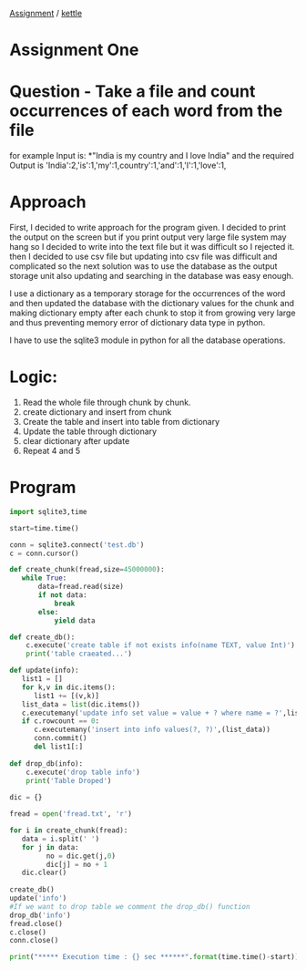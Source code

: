 [Assignment](https://aakashadawle1.github.io/aakash-hadawle) / [kettle](https://aakashadawle1.github.io/Kettle-Scripts/kettle)
# Assignment One
# Question - Take a file and count occurrences of each word from the file
for example Input is: *"India is my country and I love India" and the required Output is 'India':2,'is':1,'my':1,country':1,'and':1,'I':1,'love':1,


# Approach
First, I decided to write approach for the program given. I decided to print the output on the screen but if you print output very large file system may hang so I decided to write into the text file but it was difficult so I rejected it. then I decided to use csv file but updating into csv file was difficult and complicated so the next solution was to use the database as the output storage unit also updating and searching in the database was easy enough.

I use a dictionary as a temporary storage for the occurrences of the word and then updated the database with the dictionary values for the chunk and making dictionary empty after each chunk to stop it from growing very large and thus preventing memory error of dictionary data type in python.

I have to use the sqlite3 module in python for all the database operations.

# Logic:
1. Read the whole file through chunk by chunk.
2. create dictionary and insert from chunk
3. Create the table and insert into table from dictionary
4. Update the table through dictionary
5. clear dictionary after update
6. Repeat 4 and 5

# Program

```python
import sqlite3,time

start=time.time()

conn = sqlite3.connect('test.db')
c = conn.cursor()

def create_chunk(fread,size=45000000):
   while True:
       data=fread.read(size)
       if not data:
           break
       else:
           yield data

def create_db():
    c.execute('create table if not exists info(name TEXT, value Int)')
    print('table craeated...')

def update(info):
   list1 = []
   for k,v in dic.items():
      list1 += [(v,k)]
   list_data = list(dic.items())
   c.executemany('update info set value = value + ? where name = ?',list1)
   if c.rowcount == 0:
      c.executemany('insert into info values(?, ?)',(list_data))
      conn.commit()
      del list1[:]
      
def drop_db(info):
    c.execute('drop table info')
    print('Table Droped')
      
dic = {}

fread = open('fread.txt', 'r')

for i in create_chunk(fread):
   data = i.split(' ')
   for j in data:
         no = dic.get(j,0)
         dic[j] = no + 1
   dic.clear()
                
create_db()
update('info')
#If we want to drop table we comment the drop_db() function
drop_db('info')
fread.close()
c.close()
conn.close()

print("***** Execution time : {} sec ******".format(time.time()-start))
```

